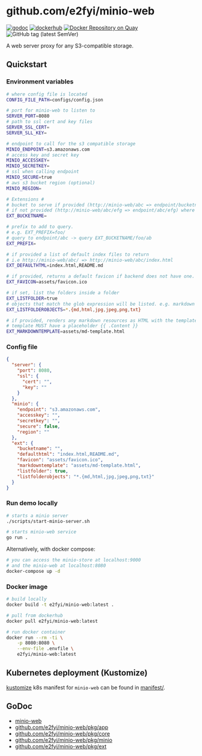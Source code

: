 # github.com/e2fyi/minio-web

[![godoc](https://img.shields.io/badge/godoc-reference-5272B4.svg?style=flat-square "godoc")](https://godoc.org/github.com/e2fyi/minio-web/pkg)
[![dockerhub](https://img.shields.io/badge/dockerhub-e2fyi%2Fminio--web-5272B4.svg?style=flat-square "dockerhub")](https://hub.docker.com/r/e2fyi/minio-web)
[![Docker Repository on Quay](https://quay.io/repository/e2fyi/minio-web/status "Docker Repository on Quay")](https://quay.io/repository/e2fyi/minio-web)
![GitHub tag (latest SemVer)](https://img.shields.io/github/tag/e2fyi/minio-web.svg?style=flat-square)

A web server proxy for any S3-compatible storage.

## Quickstart

### Environment variables

```bash
# where config file is located
CONFIG_FILE_PATH=configs/config.json

# port for minio-web to listen to
SERVER_PORT=8080
# path to ssl cert and key files
SERVER_SSL_CERT=
SERVER_SLL_KEY=

# endpoint to call for the s3 compatible storage
MINIO_ENDPOINT=s3.amazonaws.com
# access key and secret key
MINIO_ACCESSKEY=
MINIO_SECRETKEY=
# ssl when calling endpoint
MINIO_SECURE=true
# aws s3 bucket region (optional)
MINIO_REGION=

# Extensions #
# bucket to serve if provided (http://minio-web/abc => endpoint/bucketname/abc)
# if not provided (http://minio-web/abc/efg => endpoint/abc/efg) where abc is the bucket
EXT_BUCKETNAME=

# prefix to add to query.
# e.g. EXT_PREFIX=foo/
# query to endpoint/abc -> query EXT_BUCKETNAME/foo/ab
EXT_PREFIX=

# if provided a list of default index files to return
# i.e http://minio-web/abc/ => http://minio-web/abc/index.html
EXT_DEFAULTHTML=index.html,README.md

# if provided, returns a default favicon if backend does not have one.
EXT_FAVICON=assets/favicon.ico

# if set, list the folders inside a folder
EXT_LISTFOLDER=true
# objects that match the glob expression will be listed. e.g. markdown files
EXT_LISTFOLDEROBJECTS=*.{md,html,jpg,jpeg,png,txt}

# if provided, renders any markdown resources as HTML with the template.
# template MUST have a placeholder {{ .Content }}
EXT_MARKDOWNTEMPLATE=assets/md-template.html
```

### Config file

```json
{
  "server": {
    "port": 8080,
    "ssl": {
      "cert": "",
      "key": ""
    }
  },
  "minio": {
    "endpoint": "s3.amazonaws.com",
    "accesskey": "",
    "secretkey": "",
    "secure": false,
    "region": ""
  },
  "ext": {
    "bucketname": "",
    "defaulthtml": "index.html,README.md",
    "favicon": "assets/favicon.ico",
    "markdowntemplate": "assets/md-template.html",
    "listfolder": true,
    "listfolderobjects": "*.{md,html,jpg,jpeg,png,txt}"
  }
}
```

### Run demo locally

```bash
# starts a minio server
./scripts/start-minio-server.sh

# starts minio-web service
go run .
```

Alternatively, with docker compose:

```bash
# you can access the minio-store at localhost:9000
# and the minio-web at localhost:8080
docker-compose up -d
```

### Docker image

```bash
# build locally
docker build -t e2fyi/minio-web:latest .

# pull from dockerhub
docker pull e2fyi/minio-web:latest

# run docker container
docker run --rm -ti \
    -p 8080:8080 \
    --env-file .envfile \
    e2fyi/minio-web:latest
```

## Kubernetes deployment (Kustomize)

[kustomize](https://github.com/kubernetes-sigs/kustomize) k8s manifest for
`minio-web` can be found in [manifest/](./manifest).

## GoDoc

- [minio-web](https://godoc.org/github.com/e2fyi/minio-web/)
- [github.com/e2fyi/minio-web/pkg/app](https://godoc.org/github.com/e2fyi/minio-web/pkg/app)
- [github.com/e2fyi/minio-web/pkg/core](https://godoc.org/github.com/e2fyi/minio-web/pkg/core)
- [github.com/e2fyi/minio-web/pkg/minio](https://godoc.org/github.com/e2fyi/minio-web/pkg/minio)
- [github.com/e2fyi/minio-web/pkg/ext](https://godoc.org/github.com/e2fyi/minio-web/pkg/ext)
